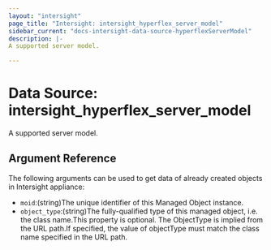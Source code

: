 ```yaml
---
layout: "intersight"
page_title: "Intersight: intersight_hyperflex_server_model"
sidebar_current: "docs-intersight-data-source-hyperflexServerModel"
description: |-
A supported server model.

---
```


# Data Source: intersight_hyperflex_server_model
A supported server model.

## Argument Reference
The following arguments can be used to get data of already created objects in Intersight appliance:
* `moid`:(string)The unique identifier of this Managed Object instance.
* `object_type`:(string)The fully-qualified type of this managed object, i.e. the class name.This property is optional. The ObjectType is implied from the URL path.If specified, the value of objectType must match the class name specified in the URL path.
